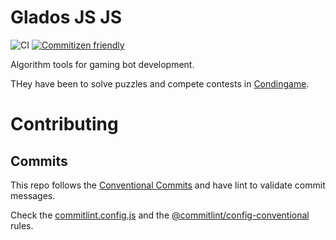 # Glados JS JS

![CI](https://github.com/luanorlandi/gladosjs/workflows/CI/badge.svg?branch=develop) [![Commitizen friendly](https://img.shields.io/badge/commitizen-friendly-brightgreen.svg)](http://commitizen.github.io/cz-cli/)

Algorithm tools for gaming bot development.

THey have been to solve puzzles and compete contests in [Condingame](https://www.codingame.com/).

# Contributing

## Commits

This repo follows the [Conventional Commits](https://www.conventionalcommits.org/) and have lint to validate commit messages.

Check the [commitlint.config.js](./commitlint.config.js) and the [@commitlint/config-conventional](https://github.com/conventional-changelog/commitlint/tree/master/%40commitlint/config-conventional#commitlintconfig-conventional) rules.
